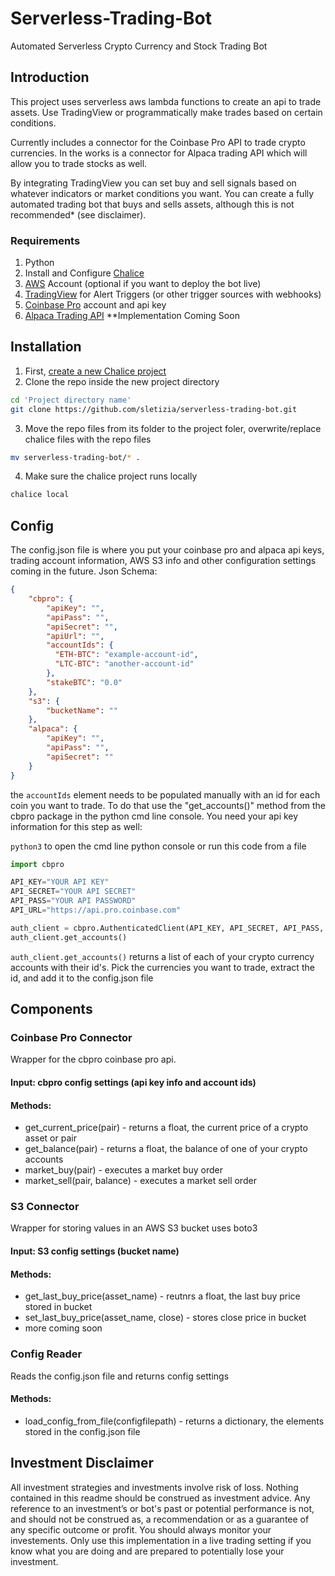 # Serverless-Trading-Bot
Automated Serverless Crypto Currency and Stock Trading Bot

## Introduction
This project uses serverless aws lambda functions to create an api to trade assets. Use TradingView or programmatically make trades based on certain conditions. 

Currently includes a connector for the Coinbase Pro API to trade crypto currencies. 
In the works is a connector for Alpaca trading API which will allow you to trade stocks as well.

By integrating TradingView you can set buy and sell signals based on whatever indicators or market conditions you want. 
You can create a fully automated trading bot that buys and sells assets, although this is not recommended* (see disclaimer).

### Requirements
  1. Python
  2. Install and Configure [Chalice](https://aws.github.io/chalice/index.html)
  3. [AWS](https://aws.amazon.com/) Account (optional if you want to deploy the bot live)
  4. [TradingView](https://www.tradingview.com/) for Alert Triggers (or other trigger sources with webhooks)
  5. [Coinbase Pro](https://pro.coinbase.com/) account and api key
  6. [Alpaca Trading API](https://app.alpaca.markets/) **Implementation Coming Soon


## Installation
  1. First, [create a new Chalice project](https://aws.github.io/chalice/quickstart.html#creating-your-project)
  2. Clone the repo inside the new project directory
    
  ```bash
  cd 'Project directory name'
  git clone https://github.com/sletizia/serverless-trading-bot.git
  ```
  3. Move the repo files from its folder to the project foler, overwrite/replace chalice files with the repo files

  ```bash
  mv serverless-trading-bot/* .
  ```
  
  4. Make sure the chalice project runs locally
  ```bash
  chalice local
  ```

## Config
The config.json file is where you put your coinbase pro and alpaca api keys, trading account information, AWS S3 info and other configuration settings coming in the future. 
Json Schema:
```json
{
    "cbpro": {
        "apiKey": "",
        "apiPass": "",
        "apiSecret": "",
        "apiUrl": "",
        "accountIds": {
          "ETH-BTC": "example-account-id",
          "LTC-BTC": "another-account-id"
        },
        "stakeBTC": "0.0"
    },
    "s3": {
        "bucketName": ""
    },
    "alpaca": {
        "apiKey": "",
        "apiPass": "",
        "apiSecret": ""
    }
}
```
the `accountIds` element needs to be populated manually with an id for each coin you want to trade. To do that use the "get_accounts()" method from the cbpro package in the python cmd line console. You need your api key information for this step as well:

`python3` to open the cmd line python console or run this code from a file
```python
import cbpro

API_KEY="YOUR API KEY"
API_SECRET="YOUR API SECRET"
API_PASS="YOUR API PASSWORD"
API_URL="https://api.pro.coinbase.com"

auth_client = cbpro.AuthenticatedClient(API_KEY, API_SECRET, API_PASS, API_URL)
auth_client.get_accounts()
```
`auth_client.get_accounts()` returns a list of each of your crypto currency accounts with their id's. Pick the currencies you want to trade, extract the id, and add it to the config.json file

## Components

### Coinbase Pro Connector
Wrapper for the cbpro coinbase pro api.
#### Input: cbpro config settings (api key info and account ids)
#### Methods:
* get_current_price(pair) - returns a float, the current price of a crypto asset or pair
* get_balance(pair) - returns a float, the balance of one of your crypto accounts
* market_buy(pair) - executes a market buy order
* market_sell(pair, balance) - executes a market sell order

### S3 Connector
Wrapper for storing values in an AWS S3 bucket uses boto3
#### Input: S3 config settings (bucket name)
#### Methods: 
* get_last_buy_price(asset_name) - reutnrs a float, the last buy price stored in bucket
* set_last_buy_price(asset_name, close) - stores close price in bucket
* more coming soon

### Config Reader
Reads the config.json file and returns config settings
#### Methods: 
* load_config_from_file(configfilepath) - returns a dictionary, the elements stored in the config.json file

## Investment Disclaimer
All investment strategies and investments involve risk of loss.  Nothing contained in this readme should be construed as investment advice.  Any reference to an investment’s or bot's past or potential performance is not, and should not be construed as, a recommendation or as a guarantee of any specific outcome or profit. You should always monitor your investements. Only use this implementation in a live trading setting if you know what you are doing and are prepared to potentially lose your investment.

